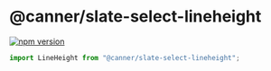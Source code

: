 # @canner/slate-select-lineheight

[![npm version](https://badge.fury.io/js/%40canner%2Fslate-select-lineheight.svg)](https://badge.fury.io/js/%40canner%2Fslate-select-lineheight)

```js
import LineHeight from "@canner/slate-select-lineheight";
```
